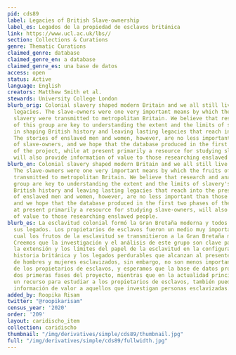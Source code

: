 ```yaml
---
pid: cds89
label: Legacies of British Slave-ownership
label_es: Legados de la propiedad de esclavos británica
link: https://www.ucl.ac.uk/lbs//
section: Collections & Curations
genre: Thematic Curations
claimed_genre: database
claimed_genre_en: a database
claimed_genre_es: una base de datos
access: open
status: Active
language: English
creators: Matthew Smith et al.
stewards: University College London
blurb_orig: Colonial slavery shaped modern Britain and we all still live with its
  legacies. The slave-owners were one very important means by which the fruits of
  slavery were transmitted to metropolitan Britain. We believe that research and analysis
  of this group are key to understanding the extent and the limits of slavery's role
  in shaping British history and leaving lasting legacies that reach into the present.
  The stories of enslaved men and women, however, are no less important than those
  of slave-owners, and we hope that the database produced in the first two phases
  of the project, while at present primarily a resource for studying slave-owners,
  will also provide information of value to those researching enslaved people.
blurb_en: Colonial slavery shaped modern Britain and we all still live with its legacies.
  The slave-owners were one very important means by which the fruits of slavery were
  transmitted to metropolitan Britain. We believe that research and analysis of this
  group are key to understanding the extent and the limits of slavery's role in shaping
  British history and leaving lasting legacies that reach into the present. The stories
  of enslaved men and women, however, are no less important than those of slave-owners,
  and we hope that the database produced in the first two phases of the project, while
  at present primarily a resource for studying slave-owners, will also provide information
  of value to those researching enslaved people.
blurb_es: La esclavitud colonial formó la Gran Bretaña moderna y todos vivimos con
  sus legados. Los propietarios de esclavos fueron un medio muy importante por el
  cual los frutos de la esclavitud se transmitieron a la Gran Bretaña metropolitana.
  Creemos que la investigación y el análisis de este grupo son clave para comprender
  la extensión y los límites del papel de la esclavitud en la configuración de la
  historia británica y los legados perdurables que alcanzan al presente. Las historias
  de hombres y mujeres esclavizados, sin embargo, no son menos importantes que los
  de los propietarios de esclavos, y esperamos que la base de datos producida en las
  dos primeras fases del proyecto, mientras que en la actualidad principalmente es
  un recurso para estudiar a los propietarios de esclavos, también pueda proporcionar
  información de valor a aquellos que investigan personas esclavizadas.
added_by: Roopika Risam
twitter: "@roopikarisam"
census_year: '2020'
order: '209'
layout: caridischo_item
collection: caridischo
thumbnail: "/img/derivatives/simple/cds89/thumbnail.jpg"
full: "/img/derivatives/simple/cds89/fullwidth.jpg"
---
```

